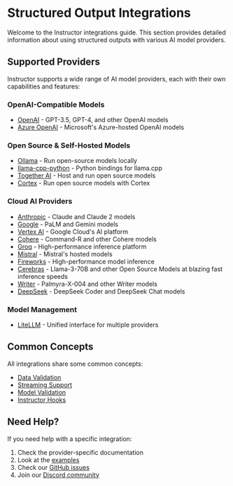 # Structured Output Integrations

Welcome to the Instructor integrations guide. This section provides detailed information about using structured outputs with various AI model providers.

## Supported Providers

Instructor supports a wide range of AI model providers, each with their own capabilities and features:

### OpenAI-Compatible Models

- [OpenAI](./openai.md) - GPT-3.5, GPT-4, and other OpenAI models
- [Azure OpenAI](./azure.md) - Microsoft's Azure-hosted OpenAI models

### Open Source & Self-Hosted Models

- [Ollama](./ollama.md) - Run open-source models locally
- [llama-cpp-python](./llama-cpp-python.md) - Python bindings for llama.cpp
- [Together AI](./together.md) - Host and run open source models
- [Cortex](./cortex.md) - Run open source models with Cortex

### Cloud AI Providers

- [Anthropic](./anthropic.md) - Claude and Claude 2 models
- [Google](./google.md) - PaLM and Gemini models
- [Vertex AI](./vertex.md) - Google Cloud's AI platform
- [Cohere](./cohere.md) - Command-R and other Cohere models
- [Groq](./groq.md) - High-performance inference platform
- [Mistral](./mistral.md) - Mistral's hosted models
- [Fireworks](./fireworks.md) - High-performance model inference
- [Cerebras](./cerebras.md) - Llama-3-70B and other Open Source Models at blazing fast inference speeds
- [Writer](./writer.md) - Palmyra-X-004 and other Writer models
- [DeepSeek](./deepseek.md) - DeepSeek Coder and DeepSeek Chat models

### Model Management

- [LiteLLM](./litellm.md) - Unified interface for multiple providers

## Common Concepts

All integrations share some common concepts:

- [Data Validation](../concepts/validation.md)
- [Streaming Support](../concepts/partial.md)
- [Model Validation](../concepts/models.md)
- [Instructor Hooks](../concepts/hooks.md)

## Need Help?

If you need help with a specific integration:

1. Check the provider-specific documentation
2. Look at the [examples](../examples/index.md)
3. Check our [GitHub issues](https://github.com/jxnl/instructor/issues)
4. Join our [Discord community](https://discord.gg/CV8sPM5k5Y)

